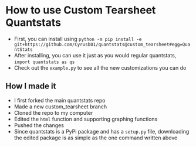 # How to use Custom Tearsheet Quantstats

- First, you can install using `python -m pip install -e git+https://github.com/Cyrusb01/quantstats@custom_tearsheet#egg=QuantStats`
- After installing, you can use it just as you would regular quantstats, `import quantstats as qs` 
- Check out the `example.py` to see all the new customizations you can do

## How I made it
- I first forked the main quantstats repo 
- Made a new custom_tearsheet branch 
- Cloned the repo to my computer 
- Edited the `html` function and supporting graphing functions 
- Pushed the changes 
- Since quantstats is a PyPi package and has a `setup.py` file, downloading the edited package is as simple as the one command written above 



